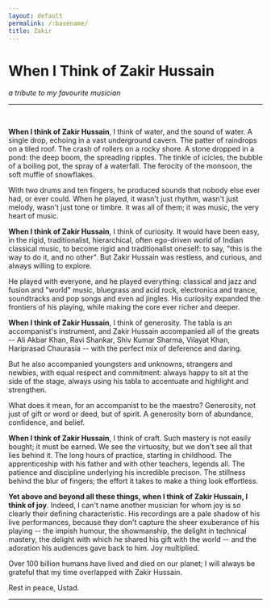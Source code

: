 ```yaml
---
layout: default
permalink: /:basename/
title: Zakir
---
```


# When I Think of Zakir Hussain

*a tribute to my favourite musician*

----

<br/>

**When I think of Zakir Hussain**, I think of water, and the sound of water.  A single drop, echoing in a vast underground cavern.  The patter of raindrops on a tiled roof.  The crash of rollers on a rocky shore.  A stone dropped in a pond: the deep boom, the spreading ripples.  The tinkle of icicles, the bubble of a boiling pot, the spray of a waterfall.  The ferocity of the monsoon, the soft muffle of snowflakes.  

With two drums and ten fingers, he produced sounds that nobody else ever had, or ever could.  When he played, it wasn't just rhythm, wasn't just melody, wasn't just tone or timbre.  It was all of them; it was music, the very heart of music.

**When I think of Zakir Hussain**, I think of curiosity.  It would have been easy, in the rigid, traditionalist, hierarchical, often ego-driven world of Indian classical music, to become rigid and traditionalist oneself: to say, "this is the way to do it, and no other".  But Zakir Hussain was restless, and curious, and always willing to explore.  

He played with everyone, and he played everything: classical and jazz and fusion and "world" music, bluegrass and acid rock, electronica and trance, soundtracks and pop songs and even ad jingles.  His curiosity expanded the frontiers of his playing, while making the core ever richer and deeper.

**When I think of Zakir Hussain**, I think of generosity.  The tabla is an accompanist's instrument, and Zakir Hussain accompanied all of the greats -- Ali Akbar Khan, Ravi Shankar, Shiv Kumar Sharma, Vilayat Khan, Hariprasad Chaurasia -- with the perfect mix of deference and daring.  

But he also accompanied youngsters and unknowns, strangers and newbies, with equal respect and commitment: always happy to sit at the side of the stage, always using his tabla to accentuate and highlight and strengthen.  

What does it mean, for an accompanist to be the maestro?  Generosity, not just of gift or word or deed, but of spirit.  A generosity born of abundance, confidence, and belief. 

**When I think of Zakir Hussain**, I think of craft.  Such mastery is not easily bought; it must be earned.  We see the virtuosity, but we don't see all that lies behind it.  The long hours of practice, starting in childhood.  The apprenticeship with his father and with other teachers, legends all.  The patience and discipline underlying his incredible precison.  The stillness behind the blur of fingers; the effort it takes to make a thing look effortless.  

**Yet above and beyond all these things, when I think of Zakir Hussain, I think of joy**.  Indeed, I can't name another musician for whom joy is so clearly their defining characteristic.  His recordings are a pale shadow of his live performances, because they don't capture the sheer exuberance of his playing -- the impish humour, the showmanship, the delight in technical mastery, the delight with which he shared his gift with the world -- and the adoration his audiences gave back to him.  Joy multiplied. 

Over 100 billion humans have lived and died on our planet; I will always be grateful that my time overlapped with Zakir Hussain.  

Rest in peace, Ustad.

----


<br/>
<br/>
<br/>



<!--
By turns impish and regal, whimsical and solemn, elegiac and exuberant, 
excitement and enthusiasm
The drum is silent, but the joy lives on.  

John McLaughlin and Joe Zawinul, Bela Fleck and Edgar Meyer, Kodo and Samul Nori, L Shankar and Yo Yo Ma and U Srinivas, Vikku Vinayakram and Selvaganesh, Van Morrison and George Harrison,.

fusion with Shakti and John McLaughlin, bluegrass with Bela Fleck, electronica with Tabla Beat Science, Kodo and Samul Nori, Kenny Wood,
--> 

